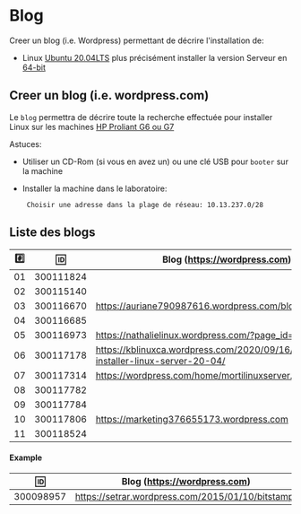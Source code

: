 
# Blog


Creer un blog (i.e. Wordpress) permettant de décrire l'installation de:

* Linux [Ubuntu 20.04LTS](https://releases.ubuntu.com/20.04/) plus précisément installer la version  Serveur en [64-bit](https://releases.ubuntu.com/20.04/ubuntu-20.04.1-live-server-amd64.iso)

## Creer un blog (i.e. wordpress.com)

Le `blog` permettra de décrire toute la recherche effectuée pour installer Linux sur les machines [HP Proliant G6 ou G7](https://github.com/CollegeBoreal/Laboratoires/tree/master/3202/proliant)

Astuces: 

* Utiliser un CD-Rom (si vous en avez un) ou une clé USB pour `booter` sur la machine

* Installer la machine dans le laboratoire:

       Choisir une adresse dans la plage de réseau: 10.13.237.0/28
       
## Liste des blogs

|:hash:| :id:      |   Blog (https://wordpress.com)                                 | Serveur      |
|------|-----------|----------------------------------------------------------------|--------------|
| 01   | 300111824 |                                                                | 10.13.237.?  |
| 02   | 300115140 |                                                                | 10.13.237.?  |
| 03   | 300116670 | https://auriane790987616.wordpress.com/blog                    | 10.13.237.?  |
| 04   | 300116685 |                                                                | 10.13.237.?  |
| 05   | 300116973 | https://nathalielinux.wordpress.com/?page_id=56                | 10.13.237.?  |
| 06   | 300117178 | https://kblinuxca.wordpress.com/2020/09/16/comment-installer-linux-server-20-04/  | 10.13.237.?  |
| 07   | 300117314 | https://wordpress.com/home/mortilinuxserver.wordpress.com       | 10.13.237.?  |
| 08   | 300117782 |                                                                | 10.13.237.?  |
| 09   | 300117784 |                                                                | 10.13.237.?  |
| 10   | 300117806 | https://marketing376655173.wordpress.com                       | 10.13.237.?  |
| 11   | 300118524 |                                                                | 10.13.237.?  |


#### Example

| :id:      |   Blog (https://wordpress.com)                          |
|-----------|---------------------------------------------------------|
| 300098957 | https://setrar.wordpress.com/2015/01/10/bitstamp/       | 


